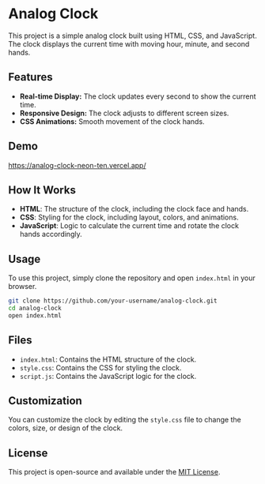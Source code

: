 
# Analog Clock

This project is a simple analog clock built using HTML, CSS, and JavaScript. The clock displays the current time with moving hour, minute, and second hands.

## Features

- **Real-time Display:** The clock updates every second to show the current time.
- **Responsive Design:** The clock adjusts to different screen sizes.
- **CSS Animations:** Smooth movement of the clock hands.

## Demo

https://analog-clock-neon-ten.vercel.app/

## How It Works

- **HTML**: The structure of the clock, including the clock face and hands.
- **CSS**: Styling for the clock, including layout, colors, and animations.
- **JavaScript**: Logic to calculate the current time and rotate the clock hands accordingly.

## Usage

To use this project, simply clone the repository and open `index.html` in your browser.

```bash
git clone https://github.com/your-username/analog-clock.git
cd analog-clock
open index.html
```

## Files

- `index.html`: Contains the HTML structure of the clock.
- `style.css`: Contains the CSS for styling the clock.
- `script.js`: Contains the JavaScript logic for the clock.

## Customization

You can customize the clock by editing the `style.css` file to change the colors, size, or design of the clock.

## License

This project is open-source and available under the [MIT License](LICENSE).


